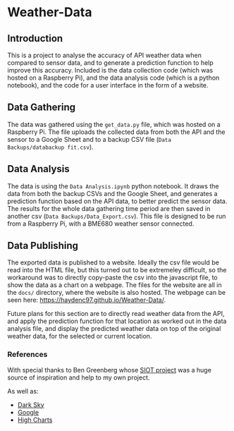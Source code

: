 # Weather-Data

## Introduction

This is a project to analyse the accuracy of API weather data when compared to sensor data, and to generate a prediction function to help improve this accuracy. Included is the data collection code (which was hosted on a Raspberry Pi), and the data analysis code (which is a python notebook), and the code for a user interface in the form of a website.

## Data Gathering

The data was gathered using the `get_data.py` file, which was hosted on a Raspberry Pi. The file uploads the collected data from both the API and the sensor to a Google Sheet and to a backup CSV file (`Data Backups/databackup fit.csv`).

## Data Analysis

The data is using the `Data Analysis.ipynb` python notebook. It draws the data from both the backup CSVs and the Google Sheet, and generates a prediction function based on the API data, to better predict the sensor data. The results for the whole data gathering time period are then saved in another csv (`Data Backups/Data_Export.csv`). This file is designed to be run from a Raspberry Pi, with a BME680 weather sensor connected.

## Data Publishing

The exported data is published to a website. Ideally the csv file would be read into the HTML file, but this turned out to be extremeley difficult, so the workaround was to directly copy-paste the csv into the javascript file, to show the data as a chart on a webpage. The files for the website are all in the `docs/` directory, where the website is also hosted.
The webpage can be seen here: https://haydenc97.github.io/Weather-Data/.

Future plans for this section are to directly read weather data from the API, and apply the prediction function for that location as worked out in the data analysis file, and display the predicted weather data on top of the original weather data, for the selected or current location.

### References

With special thanks to Ben Greenberg whose [SIOT project](https://github.com/nebbles/SIOT) was a huge source of inspiration and help to my own project.

As well as:

* [Dark Sky](https://darksky.net/dev/docs)
* [Google](https://developers.google.com)
* [High Charts](https://www.highcharts.com)
